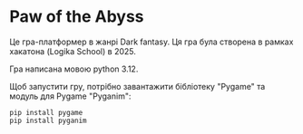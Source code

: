 # Paw of the Abyss
Це гра-платформер в жанрі Dark fantasy. 
Ця гра була створена в рамках хакатона (Logika School) в 2025.

Гра написана мовою python 3.12.

Щоб запустити гру, потрібно завантажити бібліотеку "Pygame" та модуль для Pygame "Pyganim":

```
pip install pygame
pip install pyganim
```
